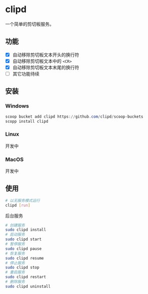 # clipd

一个简单的剪切板服务。

## 功能

- [x] 自动移除剪切板文本开头的换行符
- [x] 自动移除剪切板文本中的 `<CR>`
- [x] 自动移除剪切板文本末尾的换行符
- [ ] 其它功能待续

## 安装

### Windows

```ps1
scoop bucket add clipd https://github.com/clipd/scoop-buckets
scopp install clipd
```

### Linux

开发中

### MacOS

开发中

## 使用

```bash
# 以无服务模式运行
clipd [run]
```

后台服务

```bash
# 创建服务
sudo clipd install
# 启动服务
sudo clipd start
# 暂停服务
sudo clipd pause
# 恢复服务
sudo clipd resume
# 停止服务
sudo clipd stop
# 重启服务
sudo clipd restart
# 删除服务
sudo clipd uninstall
```
